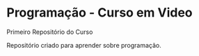 # Programação - Curso em Video
 Primeiro Repositório do Curso

Repositório criado para aprender sobre programação.